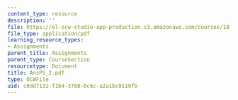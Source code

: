 ```yaml
---
content_type: resource
description: ''
file: https://ol-ocw-studio-app-production.s3.amazonaws.com/courses/18-04-complex-variables-with-applications-fall-1999/c0dd7132f1b437080c6ca2a1bc9119fb_AnsPS_2.pdf
file_type: application/pdf
learning_resource_types:
- Assignments
parent_title: Assignments
parent_type: CourseSection
resourcetype: Document
title: AnsPS_2.pdf
type: OCWFile
uid: c0dd7132-f1b4-3708-0c6c-a2a1bc9119fb
---
```

